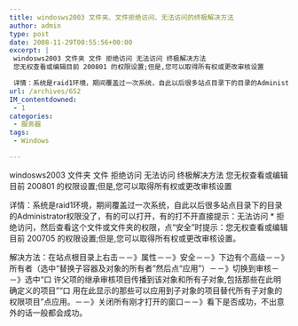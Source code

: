 ```yaml
---
title: windosws2003 文件夹、文件拒绝访问、无法访问的终极解决方法
author: admin
type: post
date: 2008-11-29T00:55:56+00:00
excerpt: |
 windosws2003 文件夹 文件 拒绝访问 无法访问 终极解决方法
 您无权查看或编辑目前 200801 的权限设置;但是,您可以取得所有权或更改审核设置

 详情：系统是raid1环境，期间覆盖过一次系统，自此以后很多站点目录下的目录的Administrator权限没了，有的可以打开，有的打不开直接提示：无法访问 * 拒绝访问，然后查看这个文件或文件夹的权限，点“安全”时提示：您无权查看或编辑目前 200705 的权限设置;但是,您可以取得所有权或更改审核设置。
url: /archives/652
IM_contentdowned:
 - 1
categories:
 - 服务器
tags:
 - Windows

---
```

windosws2003 文件夹 文件 拒绝访问 无法访问 终极解决方法
您无权查看或编辑目前 200801 的权限设置;但是,您可以取得所有权或更改审核设置

详情：系统是raid1环境，期间覆盖过一次系统，自此以后很多站点目录下的目录的Administrator权限没了，有的可以打开，有的打不开直接提示：无法访问 * 拒绝访问，然后查看这个文件或文件夹的权限，点“安全”时提示：您无权查看或编辑目前 200705 的权限设置;但是,您可以取得所有权或更改审核设置。

解决方法：在站点根目录上右击－－》属性－－》安全－－》下边有个高级－－》所有者（选中“替换子容器及对象的所有者”然后点“应用”）－－》切换到审核－－》选中“口 许父项的继承审核项目传播到该对象和所有子对象,包括那些在此明确定义的项目”“口 用在此显示的那些可以应用到子对象的项目替代所有子对象的权限项目”点应用。－－》关闭所有刚才打开的窗口－－》看下是否成功，不出意外的话一般都会成功。